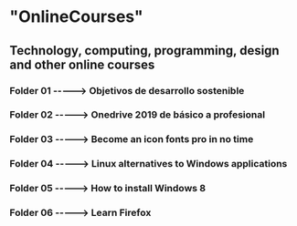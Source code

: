 # "OnlineCourses"
## Technology, computing, programming, design and other online courses
### Folder 01 -----> Objetivos de desarrollo sostenible
### Folder 02 -----> Onedrive 2019 de básico a profesional
### Folder 03 -----> Become an icon fonts pro in no time
### Folder 04 -----> Linux alternatives to Windows applications
### Folder 05 -----> How to install Windows 8
### Folder 06 -----> Learn Firefox